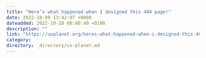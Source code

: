 ```yaml
---
title: "Here’s what happened when I designed this 404 page!"
date: 2022-10-09 13:42:07 +0000
dateadded: 2022-10-10 00:00:40 +0100
description: ""
link: "https://uxplanet.org/heres-what-happened-when-i-designed-this-404-page-e09be5174ab0?source=rss----819cc2aaeee0---4"
category:
directory: _directory/ux-planet.md
---
```

